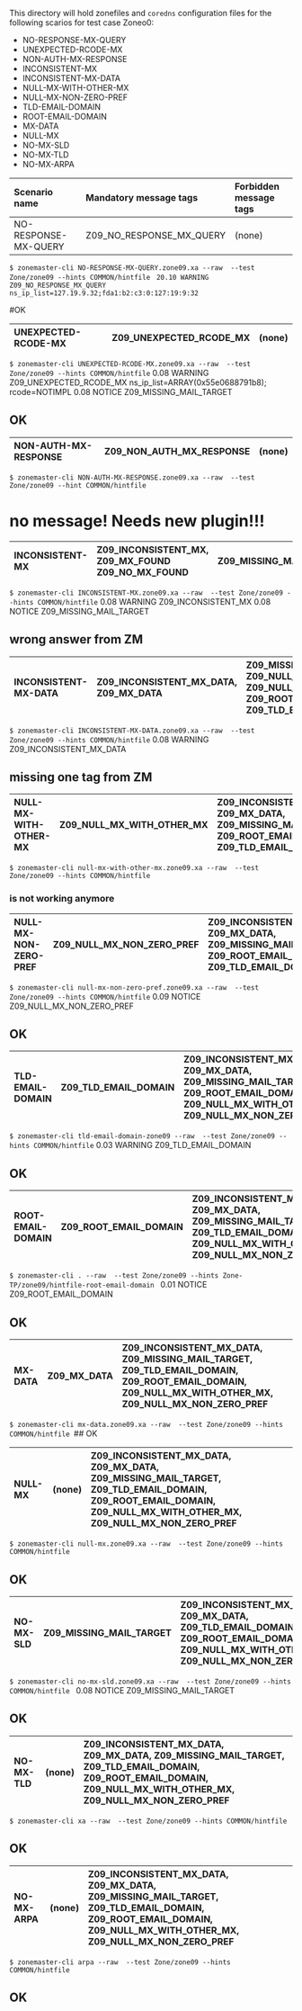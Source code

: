 This directory will hold zonefiles and `coredns` configuration files for
the following scarios for test case Zoneo0:

* NO-RESPONSE-MX-QUERY
* UNEXPECTED-RCODE-MX
* NON-AUTH-MX-RESPONSE
* INCONSISTENT-MX
* INCONSISTENT-MX-DATA
* NULL-MX-WITH-OTHER-MX
* NULL-MX-NON-ZERO-PREF
* TLD-EMAIL-DOMAIN
* ROOT-EMAIL-DOMAIN
* MX-DATA
* NULL-MX
* NO-MX-SLD
* NO-MX-TLD
* NO-MX-ARPA

Scenario name         | Mandatory message tags                            | Forbidden message tags
:---------------------|:--------------------------------------------------|:-------------------------------------------
NO-RESPONSE-MX-QUERY  | Z09\_NO\_RESPONSE\_MX\_QUERY                          | (none)
`$ zonemaster-cli NO-RESPONSE-MX-QUERY.zone09.xa --raw  --test Zone/zone09 --hints COMMON/hintfile
`
`20.10 WARNING   Z09_NO_RESPONSE_MX_QUERY   ns_ip_list=127.19.9.32;fda1:b2:c3:0:127:19:9:32`

#OK


UNEXPECTED-RCODE-MX   | Z09\_UNEXPECTED\_RCODE\_MX                           | (none)
:---------------------|:--------------------------------------------------|:-------------------------------------------

`$ zonemaster-cli UNEXPECTED-RCODE-MX.zone09.xa --raw  --test Zone/zone09 --hints COMMON/hintfile`
   0.08 WARNING   Z09\_UNEXPECTED\_RCODE\_MX   ns\_ip\_list=ARRAY(0x55e0688791b8); rcode=NOTIMPL
   0.08 NOTICE    Z09\_MISSING\_MAIL\_TARGET
## OK

NON-AUTH-MX-RESPONSE  | Z09\_NON\_AUTH\_MX\_RESPONSE                          | (none)
:---------------------|:--------------------------------------------------|:-------------------------------------------

`$ zonemaster-cli NON-AUTH-MX-RESPONSE.zone09.xa --raw  --test Zone/zone09 --hint COMMON/hintfile`
# no message! Needs new plugin!!!

INCONSISTENT-MX       | Z09\_INCONSISTENT\_MX, Z09\_MX\_FOUND Z09\_NO\_MX\_FOUND | Z09\_MISSING\_MAIL\_TARGET
:---------------------|:--------------------------------------------------|:-------------------------------------------

`$ zonemaster-cli INCONSISTENT-MX.zone09.xa --raw  --test Zone/zone09 --hints COMMON/hintfile`
   0.08 WARNING   Z09\_INCONSISTENT\_MX
   0.08 NOTICE    Z09\_MISSING\_MAIL\_TARGET
## wrong answer from ZM

INCONSISTENT-MX-DATA  | Z09\_INCONSISTENT\_MX\_DATA, Z09\_MX\_DATA             | Z09\_MISSING\_MAIL\_TARGET, Z09\_NULL\_MX\_NON\_ZERO\_PREF, Z09\_NULL\_MX\_WITH\_OTHER\_MX, Z09\_ROOT\_EMAIL\_DOMAIN, Z09\_TLD\_EMAIL\_DOMAIN
:---------------------|:--------------------------------------------------|:-------------------------------------------

`$ zonemaster-cli INCONSISTENT-MX-DATA.zone09.xa --raw  --test Zone/zone09 --hints COMMON/hintfile`
   0.08 WARNING   Z09\_INCONSISTENT\_MX\_DATA
## missing one tag from ZM

NULL-MX-WITH-OTHER-MX | Z09\_NULL\_MX\_WITH\_OTHER\_MX                         | Z09\_INCONSISTENT\_MX\_DATA, Z09\_MX\_DATA, Z09\_MISSING\_MAIL\_TARGET, Z09\_ROOT\_EMAIL\_DOMAIN, Z09\_TLD\_EMAIL\_DOMAIN
:---------------------|:--------------------------------------------------|:-------------------------------------------

`$ zonemaster-cli null-mx-with-other-mx.zone09.xa --raw  --test Zone/zone09 --hints COMMON/hintfile`
### is not working anymore ###
   
NULL-MX-NON-ZERO-PREF | Z09\_NULL\_MX\_NON\_ZERO\_PREF                         | Z09\_INCONSISTENT\_MX\_DATA, Z09\_MX\_DATA, Z09\_MISSING\_MAIL\_TARGET, Z09\_ROOT\_EMAIL\_DOMAIN, Z09\_TLD\_EMAIL\_DOMAIN
:---------------------|:--------------------------------------------------|:-------------------------------------------

`$ zonemaster-cli null-mx-non-zero-pref.zone09.xa --raw  --test Zone/zone09 --hints COMMON/hintfile`
   0.09 NOTICE    Z09\_NULL\_MX\_NON\_ZERO\_PREF
## OK

TLD-EMAIL-DOMAIN      | Z09\_TLD\_EMAIL\_DOMAIN                              | Z09\_INCONSISTENT\_MX\_DATA, Z09\_MX\_DATA, Z09\_MISSING\_MAIL\_TARGET, Z09\_ROOT\_EMAIL\_DOMAIN, Z09\_NULL\_MX\_WITH\_OTHER\_MX, Z09\_NULL\_MX\_NON\_ZERO\_PREF
:---------------------|:--------------------------------------------------|:-------------------------------------------

`$ zonemaster-cli tld-email-domain-zone09 --raw  --test Zone/zone09 --hints COMMON/hintfile`
   0.03 WARNING   Z09\_TLD\_EMAIL\_DOMAIN
## OK

ROOT-EMAIL-DOMAIN     | Z09\_ROOT\_EMAIL\_DOMAIN                             | Z09\_INCONSISTENT\_MX\_DATA, Z09\_MX\_DATA, Z09\_MISSING\_MAIL\_TARGET, Z09\_TLD\_EMAIL\_DOMAIN, Z09\_NULL\_MX\_WITH\_OTHER\_MX, Z09\_NULL\_MX\_NON\_ZERO\_PREF
:---------------------|:--------------------------------------------------|:-------------------------------------------

`$ zonemaster-cli . --raw  --test Zone/zone09 --hints Zone-TP/zone09/hintfile-root-email-domain
`   0.01 NOTICE    Z09\_ROOT\_EMAIL\_DOMAIN
## OK

MX-DATA               | Z09\_MX\_DATA                                       | Z09\_INCONSISTENT\_MX\_DATA, Z09\_MISSING\_MAIL\_TARGET, Z09\_TLD\_EMAIL\_DOMAIN, Z09\_ROOT\_EMAIL\_DOMAIN, Z09\_NULL\_MX\_WITH\_OTHER\_MX, Z09\_NULL\_MX\_NON\_ZERO\_PREF
:---------------------|:--------------------------------------------------|:-------------------------------------------

`$ zonemaster-cli mx-data.zone09.xa --raw  --test Zone/zone09 --hints COMMON/hintfile
`## OK

NULL-MX               | (none)                                            | Z09\_INCONSISTENT\_MX\_DATA, Z09\_MX\_DATA, Z09\_MISSING\_MAIL\_TARGET, Z09\_TLD\_EMAIL\_DOMAIN, Z09\_ROOT\_EMAIL\_DOMAIN, Z09\_NULL\_MX\_WITH\_OTHER\_MX, Z09\_NULL\_MX\_NON\_ZERO\_PREF
:---------------------|:--------------------------------------------------|:-------------------------------------------

`$ zonemaster-cli null-mx.zone09.xa --raw  --test Zone/zone09 --hints COMMON/hintfile`
## OK

NO-MX-SLD             | Z09\_MISSING\_MAIL\_TARGET                           | Z09\_INCONSISTENT\_MX\_DATA, Z09\_MX\_DATA, Z09\_TLD\_EMAIL\_DOMAIN, Z09\_ROOT\_EMAIL\_DOMAIN, Z09\_NULL\_MX\_WITH\_OTHER\_MX, Z09\_NULL\_MX\_NON\_ZERO\_PREF
:---------------------|:--------------------------------------------------|:-------------------------------------------

`$ zonemaster-cli no-mx-sld.zone09.xa --raw  --test Zone/zone09 --hints COMMON/hintfile
`   0.08 NOTICE    Z09\_MISSING\_MAIL\_TARGET
## OK

NO-MX-TLD             | (none)                                            | Z09\_INCONSISTENT\_MX\_DATA, Z09\_MX\_DATA, Z09\_MISSING\_MAIL\_TARGET, Z09\_TLD\_EMAIL\_DOMAIN, Z09\_ROOT\_EMAIL\_DOMAIN, Z09\_NULL\_MX\_WITH\_OTHER\_MX, Z09\_NULL\_MX\_NON\_ZERO\_PREF
:---------------------|:--------------------------------------------------|:-------------------------------------------

`$ zonemaster-cli xa --raw  --test Zone/zone09 --hints COMMON/hintfile`
## OK

NO-MX-ARPA            | (none)                                            | Z09\_INCONSISTENT\_MX\_DATA, Z09\_MX\_DATA, Z09\_MISSING\_MAIL\_TARGET, Z09\_TLD\_EMAIL\_DOMAIN, Z09\_ROOT\_EMAIL\_DOMAIN, Z09\_NULL\_MX\_WITH\_OTHER\_MX, Z09\_NULL\_MX\_NON\_ZERO\_PREF
:---------------------|:--------------------------------------------------|:-------------------------------------------

`$ zonemaster-cli arpa --raw  --test Zone/zone09 --hints COMMON/hintfile`
## OK
